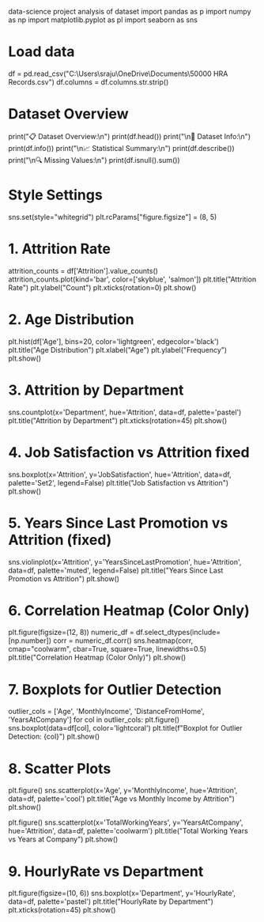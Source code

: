 data-science project
analysis of dataset
import pandas as p
import numpy as np
import matplotlib.pyplot as pl
import seaborn as sns

# Load data
df = pd.read_csv("C:\\Users\\sraju\\OneDrive\\Documents\\50000 HRA Records.csv")
df.columns = df.columns.str.strip()

# Dataset Overview
print("📋 Dataset Overview:\n")
print(df.head())
print("\n🔢 Dataset Info:\n")
print(df.info())
print("\n📈 Statistical Summary:\n")
print(df.describe())
print("\n🔍 Missing Values:\n")
print(df.isnull().sum())

# Style Settings
sns.set(style="whitegrid")
plt.rcParams["figure.figsize"] = (8, 5)

# 1. Attrition Rate
attrition_counts = df['Attrition'].value_counts()
attrition_counts.plot(kind='bar', color=['skyblue', 'salmon'])
plt.title("Attrition Rate")
plt.ylabel("Count")
plt.xticks(rotation=0)
plt.show()

# 2. Age Distribution
plt.hist(df['Age'], bins=20, color='lightgreen', edgecolor='black')
plt.title("Age Distribution")
plt.xlabel("Age")
plt.ylabel("Frequency")
plt.show()

# 3. Attrition by Department
sns.countplot(x='Department', hue='Attrition', data=df, palette='pastel')
plt.title("Attrition by Department")
plt.xticks(rotation=45)
plt.show()

# 4. Job Satisfaction vs Attrition fixed
sns.boxplot(x='Attrition', y='JobSatisfaction', hue='Attrition', data=df, palette='Set2', legend=False)
plt.title("Job Satisfaction vs Attrition")
plt.show()

# 5. Years Since Last Promotion vs Attrition (fixed)
sns.violinplot(x='Attrition', y='YearsSinceLastPromotion', hue='Attrition', data=df, palette='muted', legend=False)
plt.title("Years Since Last Promotion vs Attrition")
plt.show()

# 6. Correlation Heatmap (Color Only)
plt.figure(figsize=(12, 8))
numeric_df = df.select_dtypes(include=[np.number])
corr = numeric_df.corr()
sns.heatmap(corr, cmap="coolwarm", cbar=True, square=True, linewidths=0.5)
plt.title("Correlation Heatmap (Color Only)")
plt.show()

# 7. Boxplots for Outlier Detection
outlier_cols = ['Age', 'MonthlyIncome', 'DistanceFromHome', 'YearsAtCompany']
for col in outlier_cols:
    plt.figure()
    sns.boxplot(data=df[col], color='lightcoral')
    plt.title(f"Boxplot for Outlier Detection: {col}")
    plt.show()

# 8. Scatter Plots
plt.figure()
sns.scatterplot(x='Age', y='MonthlyIncome', hue='Attrition', data=df, palette='cool')
plt.title("Age vs Monthly Income by Attrition")
plt.show()

plt.figure()
sns.scatterplot(x='TotalWorkingYears', y='YearsAtCompany', hue='Attrition', data=df, palette='coolwarm')
plt.title("Total Working Years vs Years at Company")
plt.show()

# 9. HourlyRate vs Department
plt.figure(figsize=(10, 6))
sns.boxplot(x='Department', y='HourlyRate', data=df, palette='pastel')
plt.title("HourlyRate by Department")
plt.xticks(rotation=45)
plt.show()
